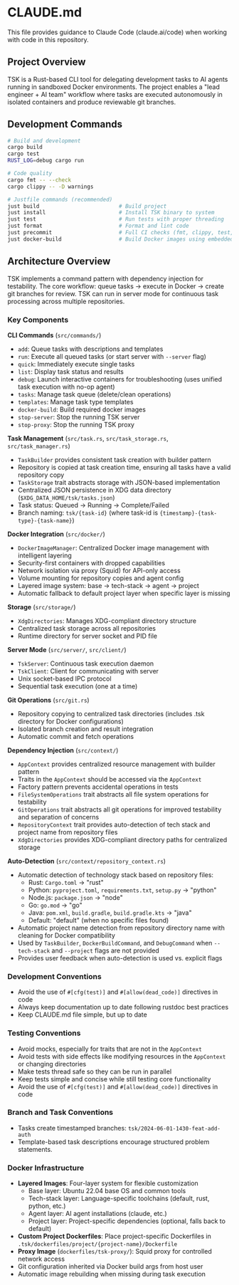 # CLAUDE.md

This file provides guidance to Claude Code (claude.ai/code) when working with code in this repository.

## Project Overview

TSK is a Rust-based CLI tool for delegating development tasks to AI agents running in sandboxed Docker environments. The project enables a "lead engineer + AI team" workflow where tasks are executed autonomously in isolated containers and produce reviewable git branches.

## Development Commands

```bash
# Build and development
cargo build
cargo test
RUST_LOG=debug cargo run

# Code quality
cargo fmt -- --check
cargo clippy -- -D warnings

# Justfile commands (recommended)
just build                         # Build project
just install                       # Install TSK binary to system
just test                          # Run tests with proper threading
just format                        # Format and lint code
just precommit                     # Full CI checks (fmt, clippy, test, help)
just docker-build                  # Build Docker images using embedded assets
```

## Architecture Overview

TSK implements a command pattern with dependency injection for testability. The core workflow: queue tasks → execute in Docker → create git branches for review. TSK can run in server mode for continuous task processing across multiple repositories.

### Key Components

**CLI Commands** (`src/commands/`)
- `add`: Queue tasks with descriptions and templates
- `run`: Execute all queued tasks (or start server with `--server` flag)
- `quick`: Immediately execute single tasks
- `list`: Display task status and results
- `debug`: Launch interactive containers for troubleshooting (uses unified task execution with no-op agent)
- `tasks`: Manage task queue (delete/clean operations)
- `templates`: Manage task type templates
- `docker-build`: Build required docker images
- `stop-server`: Stop the running TSK server
- `stop-proxy`: Stop the running TSK proxy

**Task Management** (`src/task.rs`, `src/task_storage.rs`, `src/task_manager.rs`)
- `TaskBuilder` provides consistent task creation with builder pattern
- Repository is copied at task creation time, ensuring all tasks have a valid repository copy
- `TaskStorage` trait abstracts storage with JSON-based implementation
- Centralized JSON persistence in XDG data directory (`$XDG_DATA_HOME/tsk/tasks.json`)
- Task status: Queued → Running → Complete/Failed
- Branch naming: `tsk/{task-id}` (where task-id is `{timestamp}-{task-type}-{task-name}`)

**Docker Integration** (`src/docker/`)
- `DockerImageManager`: Centralized Docker image management with intelligent layering
- Security-first containers with dropped capabilities
- Network isolation via proxy (Squid) for API-only access
- Volume mounting for repository copies and agent config
- Layered image system: base → tech-stack → agent → project
- Automatic fallback to default project layer when specific layer is missing

**Storage** (`src/storage/`)
- `XdgDirectories`: Manages XDG-compliant directory structure
- Centralized task storage across all repositories
- Runtime directory for server socket and PID file

**Server Mode** (`src/server/`, `src/client/`)
- `TskServer`: Continuous task execution daemon
- `TskClient`: Client for communicating with server
- Unix socket-based IPC protocol
- Sequential task execution (one at a time)

**Git Operations** (`src/git.rs`)
- Repository copying to centralized task directories (includes .tsk directory for Docker configurations)
- Isolated branch creation and result integration
- Automatic commit and fetch operations

**Dependency Injection** (`src/context/`)
- `AppContext` provides centralized resource management with builder pattern
- Traits in the `AppContext` should be accessed via the `AppContext`
- Factory pattern prevents accidental operations in tests
- `FileSystemOperations` trait abstracts all file system operations for testability
- `GitOperations` trait abstracts all git operations for improved testability and separation of concerns
- `RepositoryContext` trait provides auto-detection of tech stack and project name from repository files
- `XdgDirectories` provides XDG-compliant directory paths for centralized storage

**Auto-Detection** (`src/context/repository_context.rs`)
- Automatic detection of technology stack based on repository files:
  - Rust: `Cargo.toml` → "rust"
  - Python: `pyproject.toml`, `requirements.txt`, `setup.py` → "python"
  - Node.js: `package.json` → "node"
  - Go: `go.mod` → "go"
  - Java: `pom.xml`, `build.gradle`, `build.gradle.kts` → "java"
  - Default: "default" (when no specific files found)
- Automatic project name detection from repository directory name with cleaning for Docker compatibility
- Used by `TaskBuilder`, `DockerBuildCommand`, and `DebugCommand` when `--tech-stack` and `--project` flags are not provided
- Provides user feedback when auto-detection is used vs. explicit flags

### Development Conventions

- Avoid the use of `#[cfg(test)]` and `#[allow(dead_code)]` directives in code
- Always keep documentation up to date following rustdoc best practices
- Keep CLAUDE.md file simple, but up to date

### Testing Conventions

- Avoid mocks, especially for traits that are not in the `AppContext`
- Avoid tests with side effects like modifying resources in the `AppContext` or changing directories
- Make tests thread safe so they can be run in parallel
- Keep tests simple and concise while still testing core functionality
- Avoid the use of `#[cfg(test)]` and `#[allow(dead_code)]` directives in code

### Branch and Task Conventions

- Tasks create timestamped branches: `tsk/2024-06-01-1430-feat-add-auth`
- Template-based task descriptions encourage structured problem statements.

### Docker Infrastructure

- **Layered Images**: Four-layer system for flexible customization
  - Base layer: Ubuntu 22.04 base OS and common tools
  - Tech-stack layer: Language-specific toolchains (default, rust, python, etc.)
  - Agent layer: AI agent installations (claude, etc.)
  - Project layer: Project-specific dependencies (optional, falls back to default)
- **Custom Project Dockerfiles**: Place project-specific Dockerfiles in `.tsk/dockerfiles/project/{project-name}/Dockerfile`
- **Proxy Image** (`dockerfiles/tsk-proxy/`): Squid proxy for controlled network access
- Git configuration inherited via Docker build args from host user
- Automatic image rebuilding when missing during task execution
